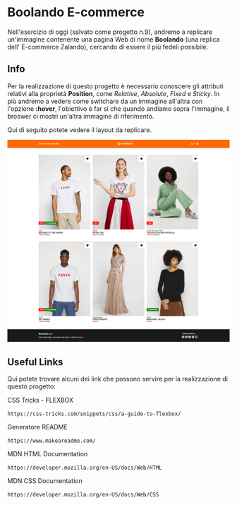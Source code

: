 # Boolando E-commerce

Nell'esercizio di oggi (salvato come progetto n.9), andremo a replicare un'immagine contenente una pagina Web di nome **Boolando** (una replica dell' E-commerce Zalando), cercando di essere il più fedeli possibile.

## Info

Per la realizzazione di questo progetto è necessario conoscere gli attributi relativi alla proprietà **Position**, come *Relative*, *Absolute*, *Fixed* e *Sticky*. In più andremo a vedere come switchare da un immagine all'altra con l'opzione **:hover**, l'obiettivo è far si che quando andiamo sopra l'immagine, il broswer ci mostri un'altra immagine di riferimento.

Qui di seguito potete vedere il layout da replicare.

![Model](https://github.com/simoneburrai/html-css-boolando/blob/main/images/boolando.png?raw=true)


## Useful Links

Qui potete trovare alcuni dei link che possono servire per la realizzazione di questo progetto:

CSS Tricks - FLEXBOX

```
https://css-tricks.com/snippets/css/a-guide-to-flexbox/
```

Generatore README
```
https://www.makeareadme.com/
```
MDN HTML Documentation
```
https://developer.mozilla.org/en-US/docs/Web/HTML
```

MDN CSS Documentation
```
https://developer.mozilla.org/en-US/docs/Web/CSS
```
